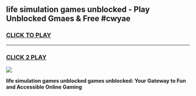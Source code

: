 
## life simulation games unblocked - Play Unblocked Gmaes & Free #cwyae
<h3>
<a href="https://premium.freeplayer.one?title=life_simulation_games_unblocked&ref=01M">CLICK TO PLAY</a></h3>
<hr>

<h3>
<a href="https://premium.freeplayer.one?title=life_simulation_games_unblocked&ref=01M">CLICK 2 PLAY</a>
  
</h3>

<a href="https://premium.freeplayer.one?title=life_simulation_games_unblocked&ref=01M"><img src="https://clearcache.store/games.png"></a>


**life simulation games unblocked games unblocked: Your Gateway to Fun and Accessible Online Gaming**
